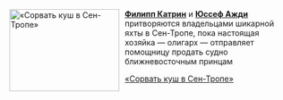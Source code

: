<!--2025-07-10 08:00:03-->
<div class="yb">
  <div class="rss kino_kino"><a href="https://www.kino-teatr.ru/video/51252/" title="«Сорвать куш в Сен-Тропе»"><img src="https://www.kino-teatr.ru/video/2/5/51252/poster.jpg" width="196" height="147" align="left" hspace="5" style="margin: 0px 10px 0px 5px" alt="«Сорвать куш в Сен-Тропе»"/></a><a href=https://www.kino-teatr.ru/kino/acter/m/euro/152879/bio/ target=_blank><strong>Филипп Катрин</strong></a> и <a href=https://www.kino-teatr.ru/kino/acter/m/euro/419965/bio/ target=_blank><strong>Юссеф Ажди</strong></a> притворяются владельцами шикарной яхты в Сен-Тропе, пока настоящая хозяйка — олигарх — отправляет помощницу продать судно ближневосточным принцам <p class="titl"><a href="https://www.kino-teatr.ru/video/51252/">«Сорвать куш в Сен-Тропе»</a></p></div>
</div>
